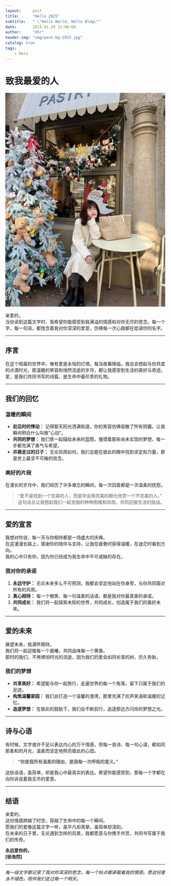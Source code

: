 ```yaml
---
layout:     post
title:      "Hello 2025"
subtitle:   " \"Hello World, Hello Blog\""
date:       2015-01-29 12:00:00
author:     "Xhr"
header-img: "img/post-bg-2015.jpg"
catalog: true
tags:
    - Meta
---
```

# 致我最爱的人
![alt text](../img/zyf.jpg)

亲爱的，  
当你读到这篇文字时，我希望你能感受到我满溢的情感和对你无尽的思念。每一个字，每一句话，都饱含着我对你深深的爱意，仿佛每一次心跳都在低语你的名字。

---

## 序言

在这个喧嚣的世界中，唯有爱是永恒的灯塔。每当夜幕降临，我总会想起与你共度的点滴时光，那温暖的笑容和悄然流逝的岁月，都让我感受到生活的美好与奇迹。  
爱，是我们共同书写的诗篇，是生命中最珍贵的礼物。

---

## 我们的回忆

### 温暖的瞬间

- **初见时的悸动：** 记得那天阳光洒满街道，你的笑容仿佛驱散了所有阴霾，让我瞬间明白什么叫做“心动”。
- **共同的梦想：** 我们曾一起描绘未来的蓝图，憧憬着那些尚未实现的梦想，每一步都充满了勇气与希望。
- **并肩走过的日子：** 无论风雨如何，我们总能在彼此的眼中找到坚定和力量，那是世上最坚不可摧的信念。

### 美好的片段

在漫长的岁月中，我们经历了许多难忘的瞬间，每一次回首都是一次温柔的抚慰。  
> “爱不是找到一个完美的人，而是学会用完美的眼光欣赏一个不完美的人。”  
这句话总让我想起我们一起克服的种种困难和风雨，共同迎接生活的挑战。

---

## 爱的宣言

我想对你说，每一天与你相伴都是一场盛大的庆典。  
在这漫漫长路上，感谢你的陪伴与支持，让我在疲惫时获得温暖，在迷茫时看到方向。  
我的心中只有你，因为你已经成为我生命中不可或缺的存在。

### 我对你的承诺

1. **永远守护：** 无论未来多么不可预测，我都会坚定地站在你身旁，与你共同面对所有的风雨。
2. **真心相待：** 每一个微笑、每一句温柔的话语，都是我对你最真挚的承诺。
3. **共同成长：** 我们将一起探索未知的世界，共同成长，创造属于我们的美好未来。

---

## 爱的未来

展望未来，我满怀期待。  
我们将一起迎接每一个晨曦，共同品味每一个黄昏。  
那时的我们，不再惧怕时光的流逝，因为我们的爱会如同长青的树，历久弥新。

### 我们的梦想

- **共享美好：** 希望能与你一起旅行，走遍世界的每一个角落，留下只属于我们的足迹。
- **构筑温馨家园：** 我们会打造一个温馨的港湾，那里充满了欢声笑语和温暖的记忆。
- **追逐梦想：** 在彼此的鼓励下，我们会不断前行，追逐那远方闪烁的梦想之光。

---

## 诗与心语

有时候，文字或许不足以表达内心的万千情感，但每一首诗、每一句心语，都如同那柔和的月光，温柔而坚定地照亮彼此的心田。

> **“你是我所有温柔的理由，是我每一次呼吸的意义。”**

这些话语，虽简单，却是我心中最真实的表达。希望你能感受到，那每一个字都在向你诉说着我无尽的爱意。

---

## 结语

亲爱的，  
这份情感跨越了时空，穿越了生命中的每一个瞬间。  
愿我们的爱像这篇文字一样，虽平凡却真挚，虽简单却深刻。  
在未来的日子里，无论遇到怎样的风景，我都愿意与你携手共赏，共同书写属于我们的传奇。

**永远爱你的，  
[徐浩然]**

---

*每一段文字都记录了我对你深深的思念，每一个标点都承载着我的情感。愿这份爱永不褪色，陪伴我们走过每一个明天。*
